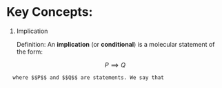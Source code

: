 # Key Concepts:

1. Implication

     Definition: An **implication** (or **conditional**) is a molecular statement of the form:

$$ P \implies Q $$

      where $$P$$ and $$Q$$ are statements. We say that

